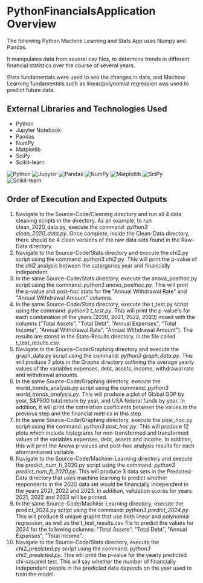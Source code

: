 # PythonFinancialsApplication Overview
The following Python Machine Learning and Stats App uses Numpy and Pandas.

It manipulates data from several csv files, to determine trends in different financial statistics over the course of several years. 

Stats fundamentals were used to see the changes in data, and Machine Learning fundamentals such as linear/polynomial regression was used to predict future data.

## External Libraries and Technologies Used
* Python
* Jupyter Notebook
* Pandas
* NumPy
* Matplotlib
* SciPy
* Scikit-learn

![Python](https://img.shields.io/badge/Python-3670A0?style=for-the-badge&logo=python&logoColor=ffdd54)
![Jupyter](https://img.shields.io/badge/Jupyter-F37626.svg?style=for-the-badge&logo=Jupyter&logoColor=white)
![Pandas](https://img.shields.io/badge/Pandas-150458.svg?style=for-the-badge&logo=Pandas&logoColor=white)
![NumPy](https://img.shields.io/badge/NumPy-013243.svg?style=for-the-badge&logo=NumPy&logoColor=white)
![Matplotlib](https://img.shields.io/badge/Matplotlib-11557C.svg?style=for-the-badge&logo=&logoColor=white)
![SciPy](https://img.shields.io/badge/SciPy-8CAAE6.svg?style=for-the-badge&logo=SciPy&logoColor=white)
![Scikit-learn](https://img.shields.io/badge/scikit--learn-F7931E.svg?style=for-the-badge&logo=scikit-learn&logoColor=white)

## Order of Execution and Expected Outputs
1. Navigate to the Source-Code/Cleaning directory and run all 4 data cleaning scripts in the directory. As an example, to run clean_2020_data.py, execute the command: _python3 clean_2020_data.py_. Once complete, inside the Clean-Data directory, there should be 4 clean versions of the raw data sets found in the Raw-Data directory.
2. Navigate to the Source-Code/Stats directory and execute the chi2.py script using the command: _python3 chi2.py_. This will print the p-value of the chi2 analysis between the catergories year and financially independent.
3. In the same Source-Code/Stats directory, execute the anova_posthoc.py script using the command: _python3 anova_posthoc.py_. This will print the p-value and post-hoc stats for the "Annual Withdrawal Rate" and "Annual Withdrawal Amount" columns.
4. In the same Source-Code/Stats directory, execute the t_test.py script using the command: _python3 t_test.py_. This will print the p-value's for each combination of the years (2020, 2021, 2022, 2023) mixed with the columns ("Total Assets", "Total Debt", "Annual Expenses", "Total Income", "Annual Withdrawal Rate", "Annual Withdrawal Amount"). The results are stored in the Stats-Results directory, in the file called t_test_results.csv.
5. Navigate to the Source-Code/Graphing directory and execute the graph_data.py script using the command: _python3 graph_data.py_. This will produce 7 plots in the Graphs directory outlining the average yearly values of the variables expenses, debt, assets, income, withdrawal rate and withdrawal amounts.
6. In the same Source-Code/Graphing directory, execute the world_trends_analysis.py script using the command: _python3 world_trends_analysis.py_. This will produce a plot of Global GDP by year, S&P500 total return by year, and USA federal funds by year. In addition, it will print the correlation coeficients between the values in the previous step and the financial metrics in this step.
7. In the same Source-Code/Graphing directory, execute the post_hoc.py script using the command: _python3 post_hoc.py_. This will produce 12 plots which include histograms for non-transformed and transformed values of the variables expenses, debt, assets and income. In addition, this will print the Anova p-values and post-hoc analysis results for each aformentioned variable.
8. Navigate to the Source-Code/Machine-Learning directory and execute the predict_num_fi_2020.py script using the command: _python3 predict_num_fi_2020.py_. This will produce 3 data sets in the Predicted-Data directory that uses machine learning to predict whether respondents in the 2020 data set would be financially independent in the years 2021, 2022 and 2023. In addition, validation scores for years 2021, 2022 and 2023 will be printed. 
9. In the same Source-Code/Machine-Learning directory, execute the predict_2024.py script using the command: _python3 predict_2024.py_. This will produce 8 unique graphs that use both linear and polynomial regression, as well as the t_test_results.csv file to predict the values for 2024 for the following columns: "Total Assets", "Total Debt", "Annual Expenses", "Total Income". 
10. Navigate to the Source-Code/Stats directory, execute the chi2_predicted.py script using the command: _python3 chi2_predicted.py_. This will print the p-value for the yearly predicted chi-squared test. This will say whether the number of financially independent people in the predicted data depends on the year used to train the model.
